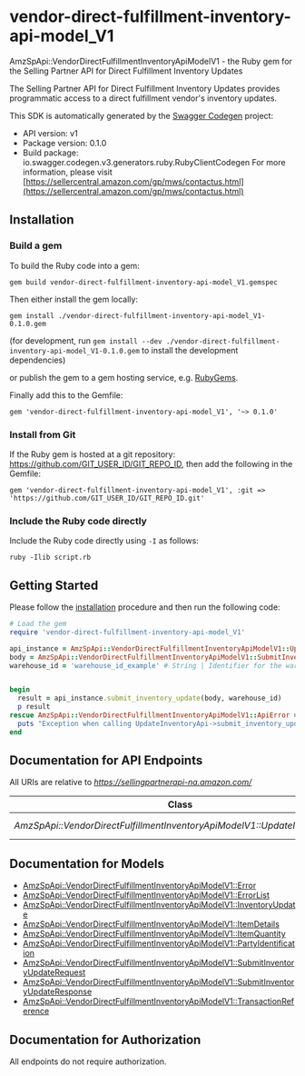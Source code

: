 # vendor-direct-fulfillment-inventory-api-model_V1

AmzSpApi::VendorDirectFulfillmentInventoryApiModelV1 - the Ruby gem for the Selling Partner API for Direct Fulfillment Inventory Updates

The Selling Partner API for Direct Fulfillment Inventory Updates provides programmatic access to a direct fulfillment vendor's inventory updates.

This SDK is automatically generated by the [Swagger Codegen](https://github.com/swagger-api/swagger-codegen) project:

- API version: v1
- Package version: 0.1.0
- Build package: io.swagger.codegen.v3.generators.ruby.RubyClientCodegen
For more information, please visit [https://sellercentral.amazon.com/gp/mws/contactus.html](https://sellercentral.amazon.com/gp/mws/contactus.html)

## Installation

### Build a gem

To build the Ruby code into a gem:

```shell
gem build vendor-direct-fulfillment-inventory-api-model_V1.gemspec
```

Then either install the gem locally:

```shell
gem install ./vendor-direct-fulfillment-inventory-api-model_V1-0.1.0.gem
```
(for development, run `gem install --dev ./vendor-direct-fulfillment-inventory-api-model_V1-0.1.0.gem` to install the development dependencies)

or publish the gem to a gem hosting service, e.g. [RubyGems](https://rubygems.org/).

Finally add this to the Gemfile:

    gem 'vendor-direct-fulfillment-inventory-api-model_V1', '~> 0.1.0'

### Install from Git

If the Ruby gem is hosted at a git repository: https://github.com/GIT_USER_ID/GIT_REPO_ID, then add the following in the Gemfile:

    gem 'vendor-direct-fulfillment-inventory-api-model_V1', :git => 'https://github.com/GIT_USER_ID/GIT_REPO_ID.git'

### Include the Ruby code directly

Include the Ruby code directly using `-I` as follows:

```shell
ruby -Ilib script.rb
```

## Getting Started

Please follow the [installation](#installation) procedure and then run the following code:
```ruby
# Load the gem
require 'vendor-direct-fulfillment-inventory-api-model_V1'

api_instance = AmzSpApi::VendorDirectFulfillmentInventoryApiModelV1::UpdateInventoryApi.new
body = AmzSpApi::VendorDirectFulfillmentInventoryApiModelV1::SubmitInventoryUpdateRequest.new # SubmitInventoryUpdateRequest | The request body containing the inventory update data to submit.
warehouse_id = 'warehouse_id_example' # String | Identifier for the warehouse for which to update inventory.


begin
  result = api_instance.submit_inventory_update(body, warehouse_id)
  p result
rescue AmzSpApi::VendorDirectFulfillmentInventoryApiModelV1::ApiError => e
  puts "Exception when calling UpdateInventoryApi->submit_inventory_update: #{e}"
end
```

## Documentation for API Endpoints

All URIs are relative to *https://sellingpartnerapi-na.amazon.com/*

Class | Method | HTTP request | Description
------------ | ------------- | ------------- | -------------
*AmzSpApi::VendorDirectFulfillmentInventoryApiModelV1::UpdateInventoryApi* | [**submit_inventory_update**](docs/UpdateInventoryApi.md#submit_inventory_update) | **POST** /vendor/directFulfillment/inventory/v1/warehouses/{warehouseId}/items | 

## Documentation for Models

 - [AmzSpApi::VendorDirectFulfillmentInventoryApiModelV1::Error](docs/Error.md)
 - [AmzSpApi::VendorDirectFulfillmentInventoryApiModelV1::ErrorList](docs/ErrorList.md)
 - [AmzSpApi::VendorDirectFulfillmentInventoryApiModelV1::InventoryUpdate](docs/InventoryUpdate.md)
 - [AmzSpApi::VendorDirectFulfillmentInventoryApiModelV1::ItemDetails](docs/ItemDetails.md)
 - [AmzSpApi::VendorDirectFulfillmentInventoryApiModelV1::ItemQuantity](docs/ItemQuantity.md)
 - [AmzSpApi::VendorDirectFulfillmentInventoryApiModelV1::PartyIdentification](docs/PartyIdentification.md)
 - [AmzSpApi::VendorDirectFulfillmentInventoryApiModelV1::SubmitInventoryUpdateRequest](docs/SubmitInventoryUpdateRequest.md)
 - [AmzSpApi::VendorDirectFulfillmentInventoryApiModelV1::SubmitInventoryUpdateResponse](docs/SubmitInventoryUpdateResponse.md)
 - [AmzSpApi::VendorDirectFulfillmentInventoryApiModelV1::TransactionReference](docs/TransactionReference.md)

## Documentation for Authorization

 All endpoints do not require authorization.

